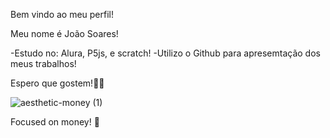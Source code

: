Bem vindo ao meu perfil! 

Meu nome é João Soares!

-Estudo no: Alura, P5js, e scratch!
-Utilizo o Github para apresemtação dos meus trabalhos!

Espero que gostem!🤜🤛


![aesthetic-money (1)](https://github.com/soaresjoao08/soaresjoao08/assets/136644799/bd84aae4-f94f-4819-84d9-1bb344eee71d)

Focused on money! 🥂
